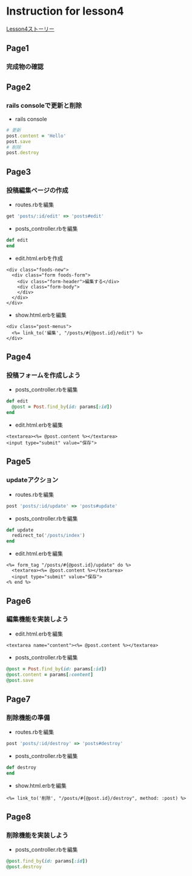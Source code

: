 # Instruction for lesson4
[Lesson4ストーリー](https://docs.google.com/document/d/1Jfm2_IGLO0TqHrL7QOVLEGU3sYyoPSLNLF_GKQkFvbU/edit)

## Page1
### 完成物の確認

## Page2
### rails consoleで更新と削除
* rails console
```rb
# 更新
post.content = 'Hello'
post.save
# 削除
post.destroy
```

## Page3
### 投稿編集ページの作成
* routes.rbを編集
```rb
get 'posts/:id/edit' => 'posts#edit'
```
* posts_controller.rbを編集
```rb
def edit
end
```
* edit.html.erbを作成
```erb
<div class="foods-new">
  <div class="form foods-form">
    <div class="form-header">編集する</div>
    <div class="form-body">
    </div>
  </div>
</div>
```
* show.html.erbを編集
```erb
<div class="post-menus">
  <%= link_to('編集', "/posts/#{@post.id}/edit") %>
</div>
```

## Page4
### 投稿フォームを作成しよう
* posts_controller.rbを編集
```rb
def edit
  @post = Post.find_by(id: params[:id])
end
```
* edit.html.erbを編集
```erb
<textarea><%= @post.content %></textarea>
<input type="submit" value="保存">
```

## Page5
### updateアクション
* routes.rbを編集
```rb
post 'posts/:id/update' => 'posts#update'
```
* posts_controller.rbを編集
```rb
def update
  redirect_to('/posts/index')
end
```
* edit.html.erbを編集
```erb
<%= form_tag "/posts/#{@post.id}/update" do %>
  <textarea><%= @post.content %></textarea>
  <input type="submit" value="保存">
<% end %>
```

## Page6
### 編集機能を実装しよう
* edit.html.erbを編集
```erb
<textarea name="content"><%= @post.content %></textarea>
```
* posts_controller.rbを編集
```rb
@post = Post.find_by(id: params[:id])
@post.content = params[:content]
@post.save
```

## Page7
### 削除機能の準備
* routes.rbを編集
```rb
post 'posts/:id/destroy' => 'posts#destroy'
```
* posts_controller.rbを編集
```rb
def destroy
end
```
* show.html.erbを編集
```erb
<%= link_to('削除', "/posts/#{@post.id}/destroy", method: :post) %>
```

## Page8
### 削除機能を実装しよう
* posts_controller.rbを編集
```rb
@post.find_by(id: params[:id])
@post.destroy
```
